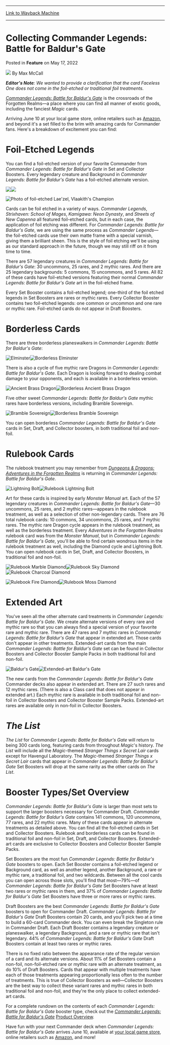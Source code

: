 
---
[Link to Wayback Machine](https://web.archive.org/web/20220528011527/https://magic.wizards.com/en/articles/archive/feature/collecting-commander-legends-battle-baldurs-gate-2022-05-17)

[_metadata_:wayback_url]:- "https://magic.wizards.com/en/articles/archive/feature/collecting-commander-legends-battle-baldurs-gate-2022-05-17"
[_metadata_:wayback_raw_url]:- "https://web.archive.org/web/20220528011527id_/https://magic.wizards.com/en/articles/archive/feature/collecting-commander-legends-battle-baldurs-gate-2022-05-17"
[_metadata_:wayback_capture_timestamp]:- "2022-05-28 01:15:27+00:00"
[_metadata_:publish_date]:- "2022-05-17"
[_metadata_:description]:- "A fan-favorite foil-etched look returns with Commander Legends: Battle for Baldur's Gate!"
[_metadata_:generator]:- "Drupal 7 (http://drupal.org)"
---


Collecting Commander Legends: Battle for Baldur's Gate
======================================================



 Posted in **Feature**
 on May 17, 2022 






![](https://media.magic.wizards.com/styles/auth_small/public/images/person/wizards_author.jpg)
By Max McCall











***Editor's Note**: We wanted to provide a clarification that the card Faceless One does not come in the foil-etched or traditional foil treatments.*


[*Commander Legends: Battle for Baldur's Gate*](https://magic.wizards.com/en/products/commander-legends-battle-baldurs-gate) is the crossroads of the Forgotten Realms—a place where you can find all manner of exotic goods, including the fanciest *Magic* cards.


Arriving June 10 at your local game store, online retailers such as [Amazon](https://gtly.to/22pN8lf4L), and beyond it's a set filled to the brim with amazing cards for Commander fans. Here's a breakdown of excitement you can find:


Foil-Etched Legends
===================


You can find a foil-etched version of your favorite Commander from *Commander Legends: Battle for Baldur's Gate* in Set and Collector Boosters. Every legendary creature and Background in *Commander Legends: Battle for Baldur's Gate* has a foil-etched alternate version.


![](https://media.wizards.com/2022/clb/en_oh6nfkHvrx.png)![](https://media.wizards.com/2022/clb/en_JMfWPi90MT.png)


![Photo of foil-etched Lae'zel, Vlaakith's Champion](https://media.wizards.com/2022/images/daily/WY23bsdtwD.jpg)


Cards can be foil etched in a variety of ways. *Commander Legends*, *Strixhaven: School of Mages*, *Kamigawa: Neon Dynasty*, and *Streets of New Capenna* all featured foil-etched cards, but in each case, the application of foil etching was different. For *Commander Legends: Battle for Baldur's Gate*, we are using the same process as *Commander Legends*—the foil-etched cards use their own matte frame with a special varnish, giving them a brilliant sheen. This is the style of foil etching we'll be using as our standard approach in the future, though we may still riff on it from time to time.


There are 57 legendary creatures in *Commander Legends: Battle for Baldur's Gate*: 30 uncommons, 25 rares, and 2 mythic rares. And there are 25 legendary backgrounds: 5 commons, 15 uncommons, and 5 rares. All 82 of these cards have foil-etched versions featuring their normal *Commander Legends: Battle for Baldur's Gate* art in the foil-etched frame.


Every Set Booster contains a foil-etched legend; one-third of the foil etched legends in Set Boosters are rares or mythic rares. Every Collector Booster contains two foil-etched legends: one common or uncommon and one rare or mythic rare. Foil-etched cards do not appear in Draft Boosters.


Borderless Cards
================


There are three borderless planeswalkers in *Commander Legends: Battle for Baldur's Gate*:


![Elminster](https://media.wizards.com/2022/clb/en_CRrefgk1O6.png)![Borderless Elminster](https://media.wizards.com/2022/clb/en_SZTq10UyZz.png)


There is also a cycle of five mythic rare Dragons in *Commander Legends: Battle for Baldur's Gate*. Each Dragon is looking forward to dealing combat damage to your opponents, and each is available in a borderless version.


![Ancient Brass Dragon](https://media.wizards.com/2022/clb/en_XYiDaJRegl.png)![Borderless Ancient Brass Dragon](https://media.wizards.com/2022/clb/en_HevwQdEugC.png)


Five other sweet *Commander Legends: Battle for Baldur's Gate* mythic rares have borderless versions, including Bramble Sovereign.


![Bramble Sovereign](https://media.wizards.com/2022/clb/en_LvsROGyAQz.png)![Borderless Bramble Sovereign](https://media.wizards.com/2022/clb/en_vpJgVGOfcB.png)


You can open borderless *Commander Legends: Battle for Baldur's Gate* cards in Set, Draft, and Collector boosters, in both traditional foil and non-foil.


Rulebook Cards
==============


The rulebook treatment you may remember from [*Dungeons & Dragons: Adventures in the Forgotten Realms*](https://magic.wizards.com/en/products/forgotten-realms) is returning in *Commander Legends: Battle for Baldur's Gate*.


![Lightning Bolt](https://media.wizards.com/2022/clb/en_ucdoHYAmo0.png)![Rulebook Lightning Bolt](https://media.wizards.com/2022/clb/en_AsG6W1HO6G.png)


Art for these cards is inspired by early *Monster Manual* art. Each of the 57 legendary creatures in *Commander Legends: Battle for Baldur's Gate*—30 uncommons, 25 rares, and 2 mythic rares—appears in the rulebook treatment, as well as a selection of other non-legendary cards. There are 76 total rulebook cards: 10 commons, 34 uncommons, 25 rares, and 7 mythic rares. The mythic rare Dragon cycle appears in the rulebook treatment, as well as the borderless treatment. Every *Adventures in the Forgotten Realms* rulebook card was from the *Monster Manual*, but in *Commander Legends: Battle for Baldur's Gate*, you'll be able to find certain wondrous items in the rulebook treatment as well, including the Diamond cycle and Lightning Bolt. You can open rulebook cards in Set, Draft, and Collector Boosters, in traditional foil and non-foil.


![Rulebook Marble Diamond](https://media.wizards.com/2022/clb/en_M1g1zl3FX9.png)![Rulebook Sky Diamond](https://media.wizards.com/2022/clb/en_UcXRhnIlN7.png)![Rulebook Charcoal Diamond](https://media.wizards.com/2022/clb/en_7RJfRWDDQu.png)


![Rulebook Fire Diamond](https://media.wizards.com/2022/clb/en_mORLqr6m0V.png)![Rulebook Moss Diamond](https://media.wizards.com/2022/clb/en_VehEwVLwNI.png)


Extended Art
============


You've seen all the other alternate card treatments in *Commander Legends: Battle for Baldur's Gate*. We create alternate versions of every rare and mythic rare so that you can always find a special version of your favorite rare and mythic rare. There are 47 rares and 7 mythic rares in *Commander Legends: Battle for Baldur's Gate* that appear in extended art. Those cards don't appear in other treatments. Extended-art cards from the main *Commander Legends: Battle for Baldur's Gate* set can be found in Collector Boosters and Collector Booster Sample Packs in both traditional foil and non-foil.


![Baldur's Gate](https://media.wizards.com/2022/clb/en_Vp5dLGW0fI.png)![Extended-art Baldur's Gate](https://media.wizards.com/2022/clb/en_SJMYcvYENZ.png)


The new cards from the *Commander Legends: Battle for Baldur's Gate* Commander decks also appear in extended art. There are 27 such rares and 12 mythic rares. (There is also a Class card that does not appear in extended art.) Each mythic rare is available in both traditional foil and non-foil in Collector Boosters and Collector Booster Sample Packs. Extended-art rares are available only in non-foil in Collector Boosters.


*The List*
==========


*The List* for *Commander Legends: Battle for Baldur's Gate* will return to being 300 cards long, featuring cards from throughout *Magic*'s history. *The List* will include all the *Magic*-themed *Stranger Things x Secret Lair* cards except for Havengul Laboratory. The *Magic*-themed *Stranger Things x Secret Lair* cards that appear in *Commander Legends: Battle for Baldur's Gate* Set Boosters will drop at the same rarity as the other cards on *The List*.


Booster Types/Set Overview
==========================


*Commander Legends: Battle for Baldur's Gate* is larger than most sets to support the larger boosters necessary for Commander Draft. *Commander Legends: Battle for Baldur's Gate* contains 141 commons, 120 uncommons, 77 rares, and 22 mythic rares. Many of these cards appear in alternate treatments as detailed above. You can find all the foil-etched cards in Set and Collector Boosters. Rulebook and borderless cards can be found in traditional foil and non-foil in Set, Draft, and Collector Boosters. Extended-art cards are exclusive to Collector Boosters and Collector Booster Sample Packs.


Set Boosters are the most fun *Commander Legends: Battle for Baldur's Gate* boosters to open. Each Set Booster contains a foil-etched legend or Background card, as well as another legend, another Background, a rare or mythic rare, a traditional foil, and two wildcards. Between all the cool cards you can open across those slots, you'll find that most—79%—of *Commander Legends: Battle for Baldur's Gate* Set Boosters have at least two rares or mythic rares in them, and 37% of *Commander Legends: Battle for Baldur's Gate* Set Boosters have three or more rares or mythic rares.


Draft Boosters are the best *Commander Legends: Battle for Baldur's Gate* boosters to open for Commander Draft. *Commander Legends: Battle for Baldur's Gate* Draft Boosters contain 20 cards, and you'll pick two at a time to build a 60-card Commander deck. You can even break the Singleton rule in Commander Draft. Each Draft Booster contains a legendary creature or planeswalker, a legendary Background, and a rare or mythic rare that isn't legendary. 44% of *Commander Legends: Battle for Baldur's Gate* Draft Boosters contain at least two rares or mythic rares.


There is no fixed ratio between the appearance rate of the regular version of a card and its alternate versions. About 11% of Set Boosters contain a non-foil, non-foil-etched rare or mythic rare with an alternate treatment, as do 10% of Draft Boosters. Cards that appear with multiple treatments have each of those treatments appearing proportionally less often to the number of treatments. This is true of Collector Boosters as well—Collector Boosters are the best way to collect these variant rares and mythic rares in both traditional foil and non-foil, and they're the only place to collect extended-art cards.


For a complete rundown on the contents of each *Commander Legends: Battle for Baldur's Gate* booster type, check out the *[Commander Legends: Battle for Baldur's Gate](https://magic.wizards.com/en/articles/archive/feature/commander-legends-battle-baldurs-gate-product-overview-2022-05-17)* [Product Overview](https://magic.wizards.com/en/articles/archive/feature/commander-legends-battle-baldurs-gate-product-overview-2022-05-17).


Have fun with your next Commander deck when *Commander Legends: Battle for Baldur's Gate* arrives June 10, available at [your local game store](https://locator.wizards.com/), online retailers such as [Amazon](https://gtly.to/22pN8lf4L), and more!







